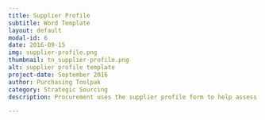 ```yaml
---
title: Supplier Profile
subtitle: Word Template
layout: default
modal-id: 6
date: 2016-09-15
img: supplier-profile.png
thumbnail: tn_supplier-profile.png
alt: supplier profile template
project-date: September 2016
author: Purchasing Toolpak
category: Strategic Sourcing
description: Procurement uses the supplier profile form to help assess a supplier's capabilities. Assess the profile to determine if the supplier(s) are capable to participate in the competitive bid process. Procurement uses the form to screen new or innnovative suppliers prior to technical review by R&D or Engineering.

---
```

